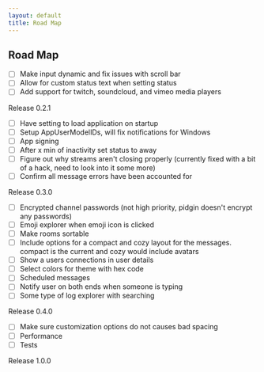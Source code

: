 ```yaml
---
layout: default
title: Road Map
---
```


## Road Map

- [ ] Make input dynamic and fix issues with scroll bar
- [ ] Allow for custom status text when setting status
- [ ] Add support for twitch, soundcloud, and vimeo media players

Release 0.2.1

- [ ] Have setting to load application on startup
- [ ] Setup AppUserModelIDs, will fix notifications for Windows
- [ ] App signing
- [ ] After x min of inactivity set status to away
- [ ] Figure out why streams aren't closing properly (currently fixed with a bit of a hack, need to look into it some more)
- [ ] Confirm all message errors have been accounted for

Release 0.3.0

- [ ] Encrypted channel passwords (not high priority, pidgin doesn't encrypt any passwords)
- [ ] Emoji explorer when emoji icon is clicked
- [ ] Make rooms sortable
- [ ] Include options for a compact and cozy layout for the messages. compact is the current and cozy would include avatars
- [ ] Show a users connections in user details
- [ ] Select colors for theme with hex code
- [ ] Scheduled messages
- [ ] Notify user on both ends when someone is typing
- [ ] Some type of log explorer with searching

Release 0.4.0

- [ ] Make sure customization options do not causes bad spacing
- [ ] Performance
- [ ] Tests

Release 1.0.0
